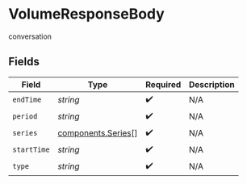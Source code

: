 # VolumeResponseBody

conversation


## Fields

| Field                                                    | Type                                                     | Required                                                 | Description                                              |
| -------------------------------------------------------- | -------------------------------------------------------- | -------------------------------------------------------- | -------------------------------------------------------- |
| `endTime`                                                | *string*                                                 | :heavy_check_mark:                                       | N/A                                                      |
| `period`                                                 | *string*                                                 | :heavy_check_mark:                                       | N/A                                                      |
| `series`                                                 | [components.Series](../../models/components/series.md)[] | :heavy_check_mark:                                       | N/A                                                      |
| `startTime`                                              | *string*                                                 | :heavy_check_mark:                                       | N/A                                                      |
| `type`                                                   | *string*                                                 | :heavy_check_mark:                                       | N/A                                                      |